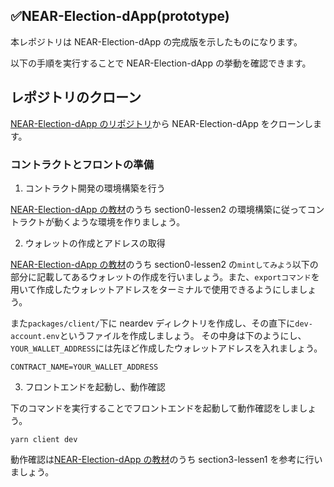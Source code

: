 ## ✅NEAR-Election-dApp(prototype)

本レポジトリは NEAR-Election-dApp の完成版を示したものになります。

以下の手順を実行することで NEAR-Election-dApp の挙動を確認できます。

## レポジトリのクローン

[NEAR-Election-dApp のリポジトリ](https://github.com/unchain-tech/NEAR-Election-dApp)から NEAR-Election-dApp をクローンします。

### コントラクトとフロントの準備

1. コントラクト開発の環境構築を行う

[NEAR-Election-dApp の教材](https://app.unchain.tech/learn/NEAR-Election-dApp/ja/0/2/)のうち section0-lessen2 の環境構築に従ってコントラクトが動くような環境を作りましょう。

2. ウォレットの作成とアドレスの取得

[NEAR-Election-dApp の教材](https://app.unchain.tech/learn/NEAR-Election-dApp/ja/1/4/)のうち section0-lessen2 の`mintしてみよう`以下の部分に記載してあるウォレットの作成を行いましょう。また、`exportコマンド`を用いて作成したウォレットアドレスをターミナルで使用できるようにしましょう。

また`packages/client/`下に neardev ディレクトリを作成し、その直下に`dev-account.env`というファイルを作成しましょう。
その中身は下のようにし、`YOUR_WALLET_ADDRESS`には先ほど作成したウォレットアドレスを入れましょう。

```
CONTRACT_NAME=YOUR_WALLET_ADDRESS
```

3. フロントエンドを起動し、動作確認

下のコマンドを実行することでフロントエンドを起動して動作確認をしましょう。

```
yarn client dev
```

動作確認は[NEAR-Election-dApp の教材](https://app.unchain.tech/learn/NEAR-Election-dApp/ja/3/1/)のうち section3-lessen1 を参考に行いましょう。
